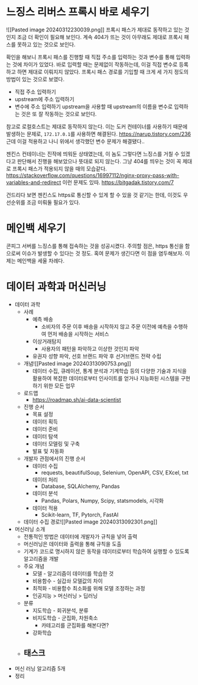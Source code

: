 # 느징스 리버스 프록시 바로 세우기
![[Pasted image 20240312230039.png]]
프록시 패스가 제대로 동작하고 있는 것인지 조금 더 확인이 필요해 보인다.
계속 404가 뜨는 것이 아무래도 제대로 프록시 패스를 못하고 있는 것으로 보인다.

확인을 해보니 프록시 패스를 진행할 때 직접 주소를 입력하는 것과 변수를 통해 입력하는 것에 차이가 있었다.
바로 입력할 때는 문제없이 작동하는데, 이걸 직접 변수로 등록하고 하면 제대로 이뤄지지 않았다.
프록시 패스 경로를 기입할 때 크게 세 가지 정도의 방법이 있는 것으로 보였다.
- 직접 주소 입력하기
- upstream에 주소 입력하기
- 변수에 주소 입력하기
upstream을 사용할 때 upstream의 이름을 변수로 입력하는 것은 또 잘 작동하는 것으로 보인다.

참고로 로컬호스트는 제대로 동작하지 않는다.
이는 도커 컨테이너를 사용하기 때문에 발생하는 문제로, `172.17.0.1`를 사용하면 해결된다.
https://narup.tistory.com/236
근데 이걸 적용하고 나니 위에서 생각했던 변수 문제가 해결됐다..

젠킨스 컨테이너는 진작에 띄워둔 상태였는데, 이 놈도 그렇다면 느징스를 거칠 수 있겠다고 판단해서 진행을 해보았으나 뜻대로 되지 않는다.
그냥 404를 띄우는 것이 꼭 제대로 프록시 패스가 적용되지 않을 때의 모습같다.
https://stackoverflow.com/questions/16997112/nginx-proxy-pass-with-variables-and-redirect
이런 문제도 있따.
https://bitgadak.tistory.com/7

건드리다 보면 젠킨스도 https로 통신할 수 있게 할 수 있을 것 같기는 한데, 이것도 우선순위를 조금 미뤄둘 필요가 있다.

# 메인백 세우기
콘피그 서버를 느징스를 통해 접속하는 것을 성공시켰다.
주의할 점은, https 통신을 함으로써 이슈가 발생할 수 있다는 것 정도.
혹여 문제가 생긴다면 이 점을 염두해보자.
이제는 메인백을 세울 차례다.
# 데이터 과학과 머신러닝
- 데이터 과학
	- 사례
		- 예측 배송
			- 소비자의 주문 이후 배송을 시작하지 않고 주문 이전에 예측을 수행하여 먼저 배송을 시작하는 서비스
		- 이상거래탐지
			- 사용자의 패턴을 파악하고 이상한 것인지 파악
		- 유권자 성향 파악, 선호 브랜드 파악 후 선거브랜드 전략 수립
	- 개념![[Pasted image 20240313090753.png]]
		- 데이터 수집, 큐레이션, 통계 분석과 기계학습 등의 다양한 기술과 지식을 활용하여 복잡한 데이터로부터 인사이트를 얻거나 지능화된 시스템을 구현하기 위한 모든 업무
	- 로드맵
		- https://roadmap.sh/ai-data-scientist
	- 진행 순서
		- 목표 설정
		- 데이터 획득
		- 데이터 준비
		- 데이터 탐색
		- 데이터 모델링 및 구축
		- 발표 및 자동화
	- 개발자 관점에서의 진행 순서
		- 데이터 수집
			- requests, beautifulSoup, Selenium, OpenAPI, CSV, EXcel, txt
		- 데이터 처리
			- Database, SQLAlchemy, Pandas
		- 데이터 분석
			- Pandas, Polars, Numpy, Scipy, statsmodels, 시각화
		- 데이터 적용
			- Scikit-learn, TF, Pytorch, FastAI
	- 데이터 수집 경로![[Pasted image 20240313092301.png]]
- 머신러닝 소개
	- 전통적인 방법은 데이터에 개발자가 규칙을 넣어 출력
	- 머신러닝은 데이터와 출력을 통해 규칙을 도출
	- 기계가 코드로 명시하지 않은 동작을 데이터로부터 학습하여 실행할 수 있도록 알고리즘을 개발
	- 주요 개념
		- 모델 - 알고리즘이 데이터를 학습한 것
		- 비용함수 - 실갑솨 모델값의 차이
		- 최적화 - 비용함수 최소화를 위해 모델 조정하는 과정
		-  인공지능 > 머신러닝 > 딥러닝
	- 분류
		- 지도학습 - 회귀분석, 분류
		- 비지도학습 - 군집화, 차원축소
			- 카테고리를 군집화를 해본다면?
		- 강화학습
	- 태스크
		- 
- 머신 러닝 알고리즘 5개
- 정리